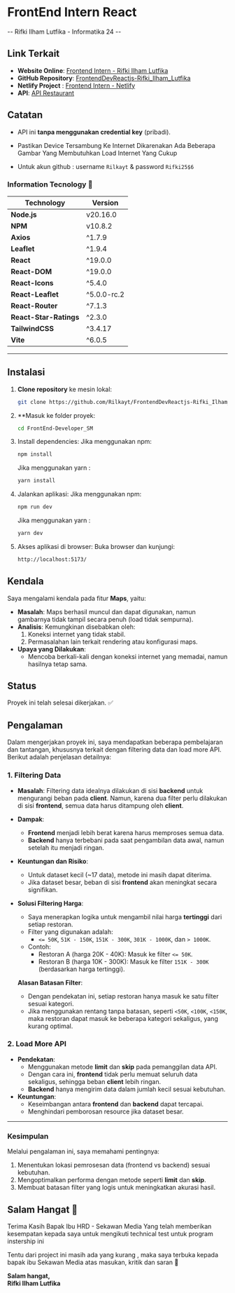 # FrontEnd Intern React

-- Rifki Ilham Lutfika - Informatika 24 --

## Link Terkait

- **Website Online**: [Frontend Intern - Rifki Ilham Lutfika](https://frontend-intern-rifki-ilham-lutfika.netlify.app/)
- **GitHub Repository**: [FrontendDevReactjs-Rifki_Ilham_Lutfika](https://github.com/Rilkayt/FrontendDevReactjs-Rifki_Ilham_Lutfika)
- **Netlify Project** : [Frontend Intern - Netlify ](https://app.netlify.com/sites/frontend-intern-rifki-ilham-lutfika/configuration/general#danger-zone)
- **API**: [API Restaurant](https://api-restaurant-gules.vercel.app/api/data)

## Catatan

- API ini **tanpa menggunakan credential key** (pribadi).

- Pastikan Device Tersambung Ke Internet Dikarenakan Ada Beberapa Gambar Yang Membutuhkan Load Internet Yang Cukup

- Untuk akun github : username `Rilkayt` & password `Rifki25$6`

### Information Tecnology 🌟

| Technology             | Version     |
| ---------------------- | ----------- |
| **Node.js**            | v20.16.0    |
| **NPM**                | v10.8.2     |
| **Axios**              | ^1.7.9      |
| **Leaflet**            | ^1.9.4      |
| **React**              | ^19.0.0     |
| **React-DOM**          | ^19.0.0     |
| **React-Icons**        | ^5.4.0      |
| **React-Leaflet**      | ^5.0.0-rc.2 |
| **React-Router**       | ^7.1.3      |
| **React-Star-Ratings** | ^2.3.0      |
| **TailwindCSS**        | ^3.4.17     |
| **Vite**               | ^6.0.5      |

---

## Instalasi

1. **Clone repository** ke mesin lokal:

   ```bash
   git clone https://github.com/Rilkayt/FrontendDevReactjs-Rifki_Ilham_Lutfika.git
   ```

2. \*\*Masuk ke folder proyek:

   ```bash
   cd FrontEnd-Developer_SM
   ```

3. Install dependencies: Jika menggunakan npm:

   ```bash
   npm install
   ```

   Jika menggunakan yarn :

   ```bash
   yarn install
   ```

4. Jalankan aplikasi: Jika menggunakan npm:

   ```bash
   npm run dev
   ```

   Jika menggunakan yarn :

   ```bash
   yarn dev
   ```

5. Akses aplikasi di browser: Buka browser dan kunjungi:
   ```bash
   http://localhost:5173/
   ```

## Kendala

Saya mengalami kendala pada fitur **Maps**, yaitu:

- **Masalah**: Maps berhasil muncul dan dapat digunakan, namun gambarnya tidak tampil secara penuh (load tidak sempurna).
- **Analisis**: Kemungkinan disebabkan oleh:
  1. Koneksi internet yang tidak stabil.
  2. Permasalahan lain terkait rendering atau konfigurasi maps.
- **Upaya yang Dilakukan**:
  - Mencoba berkali-kali dengan koneksi internet yang memadai, namun hasilnya tetap sama.

## Status

Proyek ini telah selesai dikerjakan. ✅

## Pengalaman

Dalam mengerjakan proyek ini, saya mendapatkan beberapa pembelajaran dan tantangan, khususnya terkait dengan filtering data dan load more API. Berikut adalah penjelasan detailnya:

### 1. **Filtering Data**

- **Masalah**: Filtering data idealnya dilakukan di sisi **backend** untuk mengurangi beban pada **client**. Namun, karena dua filter perlu dilakukan di sisi **frontend**, semua data harus ditampung oleh **client**.
- **Dampak**:
  - **Frontend** menjadi lebih berat karena harus memproses semua data.
  - **Backend** hanya terbebani pada saat pengambilan data awal, namun setelah itu menjadi ringan.
- **Keuntungan dan Risiko**:
  - Untuk dataset kecil (~17 data), metode ini masih dapat diterima.
  - Jika dataset besar, beban di sisi **frontend** akan meningkat secara signifikan.
- **Solusi Filtering Harga**:

  - Saya menerapkan logika untuk mengambil nilai harga **tertinggi** dari setiap restoran.
  - Filter yang digunakan adalah:
    - `<= 50K`, `51K - 150K`, `151K - 300K`, `301K - 1000K`, dan `> 1000K`.
  - Contoh:
    - Restoran A (harga 20K - 40K): Masuk ke filter `<= 50K`.
    - Restoran B (harga 10K - 300K): Masuk ke filter `151K - 300K` (berdasarkan harga tertinggi).

  **Alasan Batasan Filter**:

  - Dengan pendekatan ini, setiap restoran hanya masuk ke satu filter sesuai kategori.
  - Jika menggunakan rentang tanpa batasan, seperti `<50K`, `<100K`, `<150K`, maka restoran dapat masuk ke beberapa kategori sekaligus, yang kurang optimal.

### 2. **Load More API**

- **Pendekatan**:
  - Menggunakan metode **limit** dan **skip** pada pemanggilan data API.
  - Dengan cara ini, **frontend** tidak perlu memuat seluruh data sekaligus, sehingga beban **client** lebih ringan.
  - **Backend** hanya mengirim data dalam jumlah kecil sesuai kebutuhan.
- **Keuntungan**:
  - Keseimbangan antara **frontend** dan **backend** dapat tercapai.
  - Menghindari pemborosan resource jika dataset besar.

---

### Kesimpulan

Melalui pengalaman ini, saya memahami pentingnya:

1. Menentukan lokasi pemrosesan data (frontend vs backend) sesuai kebutuhan.
2. Mengoptimalkan performa dengan metode seperti **limit** dan **skip**.
3. Membuat batasan filter yang logis untuk meningkatkan akurasi hasil.

## Salam Hangat 🤝

Terima Kasih Bapak Ibu HRD - Sekawan Media
Yang telah memberikan kesempatan kepada saya untuk mengikuti technical test untuk program instership ini

Tentu dari project ini masih ada yang kurang , maka saya terbuka kepada bapak ibu Sekawan Media atas masukan, kritik dan saran 🌟

**Salam hangat,**  
**Rifki Ilham Lutfika**
